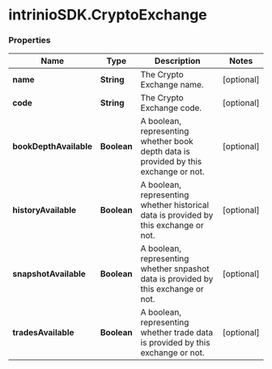 # intrinioSDK.CryptoExchange

### Properties
Name | Type | Description | Notes
------------ | ------------- | ------------- | -------------
**name** | **String** | The Crypto Exchange name. | [optional] 
**code** | **String** | The Crypto Exchange code. | [optional] 
**bookDepthAvailable** | **Boolean** | A boolean, representing whether book depth data is provided by this exchange or not. | [optional] 
**historyAvailable** | **Boolean** | A boolean, representing whether historical data is provided by this exchange or not. | [optional] 
**snapshotAvailable** | **Boolean** | A boolean, representing whether snpashot data is provided by this exchange or not. | [optional] 
**tradesAvailable** | **Boolean** | A boolean, representing whether trade data is provided by this exchange or not. | [optional] 


